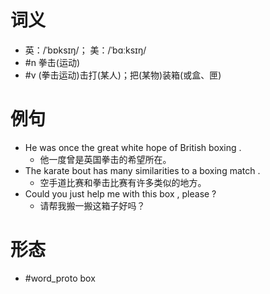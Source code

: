 # 词义
- 英：/ˈbɒksɪŋ/； 美：/ˈbɑːksɪŋ/
- #n 拳击(运动)
- #v (拳击运动)击打(某人)；把(某物)装箱(或盒、匣)
# 例句
- He was once the great white hope of British boxing .
	- 他一度曾是英国拳击的希望所在。
- The karate bout has many similarities to a boxing match .
	- 空手道比赛和拳击比赛有许多类似的地方。
- Could you just help me with this box , please ?
	- 请帮我搬一搬这箱子好吗？
# 形态
- #word_proto box

